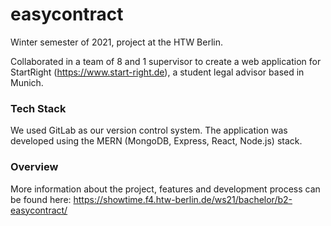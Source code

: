 # easycontract
Winter semester of 2021, project at the HTW Berlin.

Collaborated in a team of 8 and 1 supervisor to create a web application for StartRight (https://www.start-right.de), a student legal advisor based in Munich.

### Tech Stack
We used GitLab as our version control system. The application was developed using the MERN (MongoDB, Express, React, Node.js) stack.

### Overview
More information about the project, features and development process can be found here: https://showtime.f4.htw-berlin.de/ws21/bachelor/b2-easycontract/
